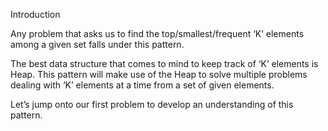 Introduction

Any problem that asks us to find the top/smallest/frequent ‘K’
elements among a given set falls under this pattern.

The best data structure that comes to mind to keep track of ‘K’
elements is Heap. This pattern will make use of the Heap to solve multiple 
problems dealing with ‘K’ elements at a time from a set of given elements.

Let’s jump onto our first problem to develop an understanding of this pattern.
